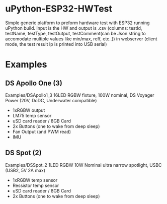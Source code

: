 # uPython-ESP32-HWTest
Simple generic platform to preform hardware test with ESP32 running uPython build. Input is the HW and output is .csv (columns: testId, testName, testType, testOutput, testComment(can be Json string to accomodate multiple values like min/max, reff, etc..)) in webserver (client mode, the test result Ip is printed into USB serial)

# Examples
## DS Apollo One (3)
Examples/DSApollo1_3
16LED RGBW fixture, 100W nominal, DS Voyager Power (20V, DoDC, Underwater compatible)
* 1xRGBW output
* LM75 temp sensor
* uSD card reader / 8GB Card
* 2x Buttons (one to wake from deep sleep)
* Fan Output (and PWM read)
* IMU

## DS Spot (2)
Examples/DSSpot_2
1LED RGBW 10W Nominal ultra narrow spotlight, USBC (USB2, 5V 2A max)
* 1xRGBW temp sensor
* Ressistor temp sensor
* uSD card reader / 8GB Card
* 2x Buttons (one to wake from deep sleep)
